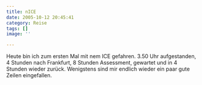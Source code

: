 ```yaml
---
title: nICE
date: 2005-10-12 20:45:41
category: Reise
tags: []
image: ''

---
```


Heute bin ich zum ersten Mal mit nem ICE gefahren. 3.50 Uhr aufgestanden, 4 Stunden nach Frankfurt, 8 Stunden Assessment, gewartet und in 4 Stunden wieder zurück. Wenigstens sind mir endlich wieder ein paar gute Zeilen eingefallen.
